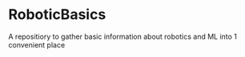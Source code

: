 # RoboticBasics
A repositiory to gather basic information about robotics and ML into 1 convenient place
